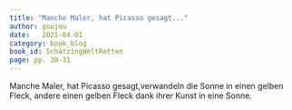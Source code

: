 ```yaml
---
title: "Manche Maler, hat Picasso gesagt..."
author: goujou
date:   2021-04-01
category: book_blog
book_id: SchätzingWeltRetten
page: pp. 30-31
---
```

Manche Maler, hat Picasso gesagt,verwandeln die Sonne in einen gelben Fleck, andere einen gelben Fleck dank ihrer Kunst in eine Sonne.
